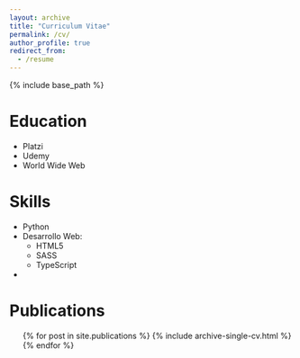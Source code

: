 ```yaml
---
layout: archive
title: "Curriculum Vitae"
permalink: /cv/
author_profile: true
redirect_from:
  - /resume
---
```


{% include base_path %}

Education
======
* Platzi
* Udemy
* World Wide Web
  
Skills
======
* Python
* Desarrollo Web:
  * HTML5
  * SASS
  * TypeScript
* 

Publications
======
  <ul>{% for post in site.publications %}
    {% include archive-single-cv.html %}
  {% endfor %}</ul>
  

